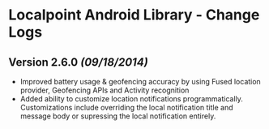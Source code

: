 Localpoint Android Library - Change Logs
==========

Version 2.6.0 *(09/18/2014)*
----------------------------
* Improved battery usage & geofencing accuracy by using Fused location provider, Geofencing APIs and Activity recognition
* Added ability to customize location notifications programmatically. Customizations include overriding the local notification title and message body or supressing the local notification entirely.
